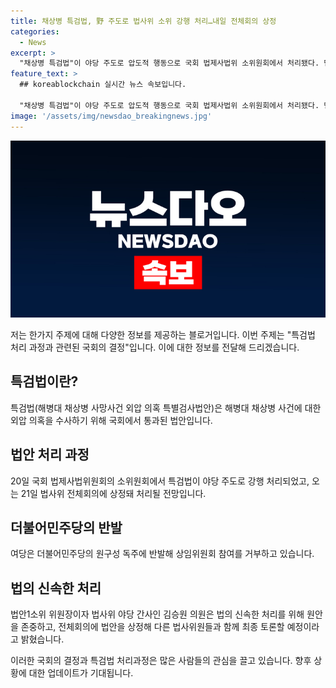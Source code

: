```yaml
---
title: 채상병 특검법, 野 주도로 법사위 소위 강행 처리…내일 전체회의 상정
categories:
  - News
excerpt: >
  "채상병 특검법"이 야당 주도로 압도적 행동으로 국회 법제사법위 소위원회에서 처리됐다. 민주당은 야당의 행동에 반발해 상임위원회 참여를 거부하고 있지만, 김승원 민주당 의원은 법안의 신속한 처리와 윤석열 대통령의 거부권 행사를 막기 위한 법안 제정 과정을 설명했다. 민주당은 숙려기간을 생략하고 즉시 본회의에 회부할 계획이다.
feature_text: >
  ## koreablockchain 실시간 뉴스 속보입니다.

  "채상병 특검법"이 야당 주도로 압도적 행동으로 국회 법제사법위 소위원회에서 처리됐다. 민주당은 야당의 행동에 반발해 상임위원회 참여를 거부하고 있지만, 김승원 민주당 의원은 법안의 신속한 처리와 윤석열 대통령의 거부권 행사를 막기 위한 법안 제정 과정을 설명했다. 민주당은 숙려기간을 생략하고 즉시 본회의에 회부할 계획이다.
image: '/assets/img/newsdao_breakingnews.jpg'
---
```


<p><img src="/assets/img/newsdao_breakingnews.jpg" alt="koreablockchain 속보" /></p>

<p>저는 한가지 주제에 대해 다양한 정보를 제공하는 블로거입니다. 이번 주제는 "특검법 처리 과정과 관련된 국회의 결정"입니다. 이에 대한 정보를 전달해 드리겠습니다. </p>

<h2 data-ke-size="size26">특검법이란?</h2>

<p data-ke-size="size16">특검법(해병대 채상병 사망사건 외압 의혹 특별검사법안)은 해병대 채상병 사건에 대한 외압 의혹을 수사하기 위해 국회에서 통과된 법안입니다.</p>

<h2 data-ke-size="size26">법안 처리 과정</h2>

<p data-ke-size="size16">20일 국회 법제사법위원회의 소위원회에서 특검법이 야당 주도로 강행 처리되었고, 오는 21일 법사위 전체회의에 상정돼 처리될 전망입니다.</p>

<h2 data-ke-size="size26">더불어민주당의 반발</h2>

<p data-ke-size="size16">여당은 더불어민주당의 원구성 독주에 반발해 상임위원회 참여를 거부하고 있습니다.</p>

<h2 data-ke-size="size26">법의 신속한 처리</h2>

<p data-ke-size="size16">법안1소위 위원장이자 법사위 야당 간사인 김승원 의원은 법의 신속한 처리를 위해 원안을 존중하고, 전체회의에 법안을 상정해 다른 법사위원들과 함께 최종 토론할 예정이라고 밝혔습니다.</p>

<p>이러한 국회의 결정과 특검법 처리과정은 많은 사람들의 관심을 끌고 있습니다. 향후 상황에 대한 업데이트가 기대됩니다.</p>

